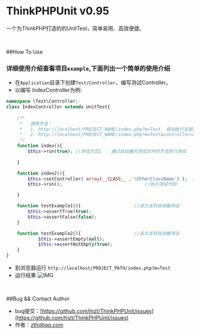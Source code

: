 # ThinkPHPUnit v0.95
一个为ThinkPHP打造的的UnitTest，简单易用、高效便捷。  <br />

<br />


##How To Use
### 详细使用介绍查看项目`example`,下面列出一个简单的使用介绍
* 在`Application`目录下创建`Test/Controller`，编写测试Controller。
* 以编写 IndexController为例:
```PHP
namespace \Test\Controller;
class IndexController extends UnitTest{
    
    /**
     *   调用方法：
     *   1. http://localhost/PROJECT_NAME/index.php?m=Test  自动执行全部测试文件
     *   2. http://localhost/PROJECT_NAME/index.php?m=Test&controller=XXX  自动执行参数crontroller指定的文件
     */
    function index(){
        $this->run(true); //测试方式1 ： 通过自动遍历测试文件的方式执行测试
        
    }

    function index2(){
        $this->setController( array(__CLASS__ ,'\OtherClassName') );  //测试方式2 ：设置将要执行的测试类
        $this->run();                               //执行测试代码

    }

    function testExample1(){                    //该方法将自动被测试
        $this->assertTrue(true);
        $this->assertFalse(false);
    }

    function testExample2(){                    //该方法将自动被测试
            $this->assertEmpty(null);
            $this->assertNotEmpty(true);
    }
}
```
* 到浏览器运行 `http://localhost/PROJECT_PATH/index.php?m=Test`
* 运行结果
![IMG](https://raw.githubusercontent.com/hizt/ThinkPHPUnit/master/result-screenshot.png)


<br />


##Bug && Contact Author
* bug提交：[https://github.com/hizt/ThinkPHPUnit/issues](https://github.com/hizt/ThinkPHPUnit/issues) 
* 作者：[zthi@qq.com](mailto:zthi@qq.com)